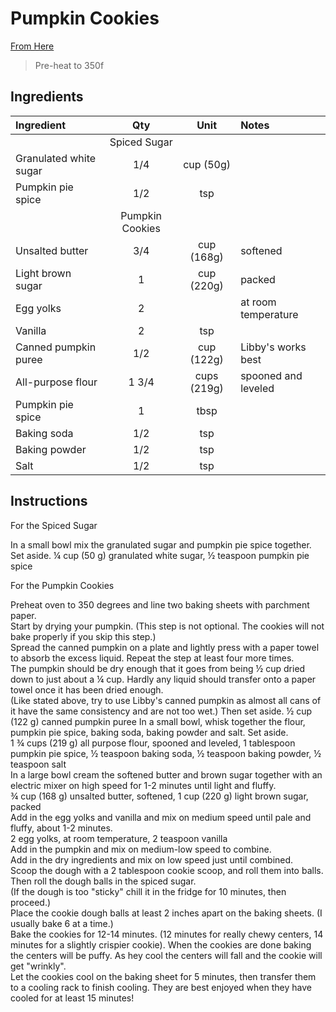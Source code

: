 # Pumpkin Cookies

[From Here](https://inbloombakery.com/chewy-pumpkin-cookies/)

> Pre-heat to 350f

## Ingredients

| Ingredient          | Qty    | Unit  | Notes                                                                                 |
|:---------------------|:--------:|:-------:|:--------------------------------------------|
|| Spiced Sugar                             |          |          |                            |
| Granulated white sugar                   | 1/4      | cup (50g)|                            |
| Pumpkin pie spice                        | 1/2      | tsp      |                            |
|| Pumpkin Cookies                          |          |          |                            |
| Unsalted butter                          | 3/4      | cup (168g)| softened                   |
| Light brown sugar                        | 1        | cup (220g)| packed                     |
| Egg yolks                                | 2        |          | at room temperature       |
| Vanilla                                  | 2        | tsp      |                            |
| Canned pumpkin puree                     | 1/2      | cup (122g)| Libby's works best         |
| All-purpose flour                        | 1 3/4    | cups (219g)| spooned and leveled        |
| Pumpkin pie spice                        | 1        | tbsp     |                            |
| Baking soda                              | 1/2      | tsp      |                            |
| Baking powder                            | 1/2      | tsp      |                            |
| Salt                                     | 1/2      | tsp      |                                                                                          

## Instructions

For the Spiced Sugar

In a small bowl mix the granulated sugar and pumpkin pie spice together. Set aside.
¼ cup (50 g) granulated white sugar, ½ teaspoon pumpkin pie spice

For the Pumpkin Cookies

Preheat oven to 350 degrees and line two baking sheets with parchment paper. <br>
Start by drying your pumpkin. (This step is not optional. The cookies will not bake properly if you skip this step.)<br>
Spread the canned pumpkin on a plate and lightly press with a paper towel to absorb the excess liquid. Repeat the step at least four more times.<br>
The pumpkin should be dry enough that it goes from being ½ cup dried down to just about a ¼ cup. Hardly any liquid should transfer onto a paper towel once it has been dried enough.<br>
(Like stated above, try to use Libby's canned pumpkin as almost all cans of it have the same consistency and are not too wet.)
Then set aside.
½ cup (122 g) canned pumpkin puree
In a small bowl, whisk together the flour, pumpkin pie spice, baking soda, baking powder and salt. Set aside.<br>
1 ¾ cups (219 g) all purpose flour, spooned and leveled, 1 tablespoon pumpkin pie spice, ½ teaspoon baking soda, ½ teaspoon baking powder, ½ teaspoon salt<br>
In a large bowl cream the softened butter and brown sugar together with an electric mixer on high speed for 1-2 minutes until light and fluffy.<br>
¾ cup (168 g) unsalted butter, softened, 1 cup (220 g) light brown sugar, packed<br>
Add in the egg yolks and vanilla and mix on medium speed until pale and fluffy, about 1-2 minutes.<br>
2 egg yolks, at room temperature, 2 teaspoon vanilla<br>
Add in the pumpkin and mix on medium-low speed to combine.<br>
Add in the dry ingredients and mix on low speed just until combined.<br>
Scoop the dough with a 2 tablespoon cookie scoop, and roll them into balls. Then roll the dough balls in the spiced sugar.<br>
(If the dough is too "sticky" chill it in the fridge for 10 minutes, then proceed.)<br>
Place the cookie dough balls at least 2 inches apart on the baking sheets. (I usually bake 6 at a time.)<br>
Bake the cookies for 12-14 minutes. (12 minutes for really chewy centers, 14 minutes for a slightly crispier cookie). When the cookies are done baking the centers will be puffy. As hey cool the centers will fall and the cookie will get "wrinkly".<br>
Let the cookies cool on the baking sheet for 5 minutes, then transfer them to a cooling rack to finish cooling. They are best enjoyed when they have cooled for at least 15 minutes!